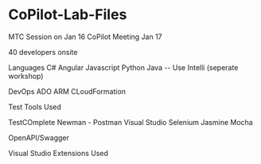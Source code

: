 # CoPilot-Lab-Files

MTC Session on Jan 16
CoPilot Meeting Jan 17

40 developers onsite

Languages
C#
Angular
Javascript
Python
Java  -- Use Intelli (seperate workshop)

DevOps
   ADO
   ARM
   CLoudFormation
   
Test Tools Used

TestCOmplete
Newman - Postman
Visual Studio
Selenium
Jasmine
Mocha


OpenAPI/Swagger


Visual Studio Extensions Used

